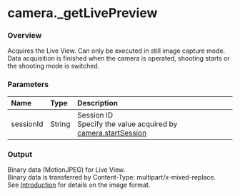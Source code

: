 # camera.\_getLivePreview

### Overview

Acquires the Live View. Can only be executed in still image capture mode.   
 Data acquisition is finished when the camera is operated, shooting starts or the shooting mode is switched.

### Parameters

| Name | Type | Description |
|:--|:--|:--|
| sessionId | String | Session ID<br>Specify the value acquired by [camera.startSession](camera.start_session.md) |

### Output

Binary data (MotionJPEG) for Live View.   
 Binary data is transferred by Content-Type: multipart/x-mixed-replace.  
See [Introduction](../../theta-api-introduction/README.md) for details on the image format.

